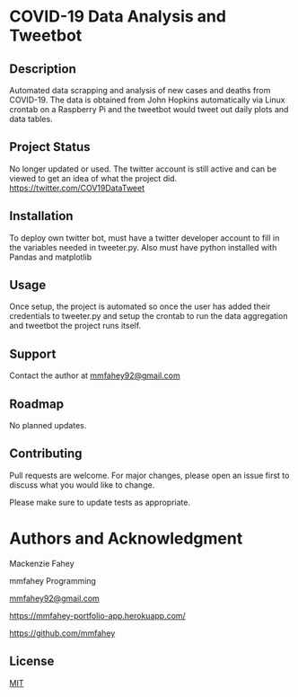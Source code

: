 # COVID-19 Data Analysis and Tweetbot

## Description
Automated data scrapping and analysis of new cases and deaths from COVID-19. The data is obtained from John Hopkins automatically via Linux crontab on a Raspberry Pi and the tweetbot would tweet out daily plots and data tables.

## Project Status
No longer updated or used. The twitter account is still active and can be viewed to get an idea of what the project did.
https://twitter.com/COV19DataTweet

## Installation
To deploy own twitter bot, must have a twitter developer account to fill in the variables needed in tweeter.py. Also must have python installed with Pandas and matplotlib

## Usage
Once setup, the project is automated so once the user has added their credentials to tweeter.py and setup the crontab to run the data aggregation and tweetbot the project runs itself.

## Support
Contact the author at mmfahey92@gmail.com

## Roadmap
No planned updates.

## Contributing
Pull requests are welcome. For major changes, please open an issue first to discuss what you would like to change.

Please make sure to update tests as appropriate.

# Authors and Acknowledgment
Mackenzie Fahey

mmfahey Programming

mmfahey92@gmail.com

https://mmfahey-portfolio-app.herokuapp.com/

https://github.com/mmfahey

## License
[MIT](https://choosealicense.com/licenses/mit/)